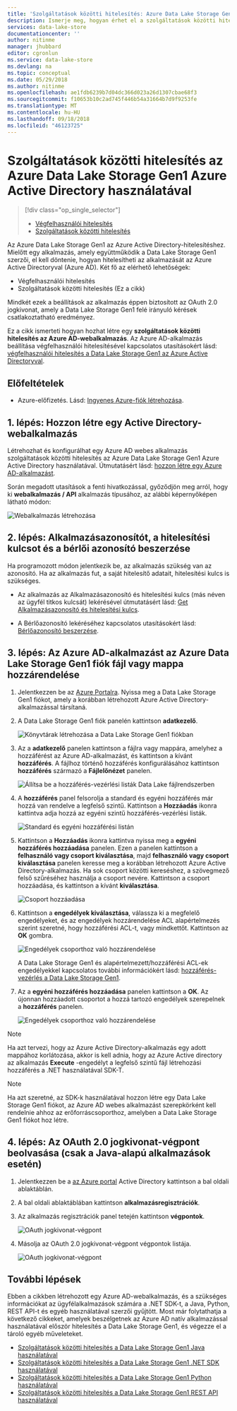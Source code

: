 ```yaml
---
title: 'Szolgáltatások közötti hitelesítés: Azure Data Lake Storage Gen1 az Azure Active Directoryban |} A Microsoft Docs'
description: Ismerje meg, hogyan érhet el a szolgáltatások közötti hitelesítés az Azure Data Lake Storage Gen1 Azure Active Directory használatával
services: data-lake-store
documentationcenter: ''
author: nitinme
manager: jhubbard
editor: cgronlun
ms.service: data-lake-store
ms.devlang: na
ms.topic: conceptual
ms.date: 05/29/2018
ms.author: nitinme
ms.openlocfilehash: ae1fdb6239b7d04dc366d023a26d1307cbae68f3
ms.sourcegitcommit: f10653b10c2ad745f446b54a31664b7d9f9253fe
ms.translationtype: MT
ms.contentlocale: hu-HU
ms.lasthandoff: 09/18/2018
ms.locfileid: "46123725"
---
```

# <a name="service-to-service-authentication-with-azure-data-lake-storage-gen1-using-azure-active-directory"></a>Szolgáltatások közötti hitelesítés az Azure Data Lake Storage Gen1 Azure Active Directory használatával
> [!div class="op_single_selector"]
> * [Végfelhasználói hitelesítés](data-lake-store-end-user-authenticate-using-active-directory.md)
> * [Szolgáltatások közötti hitelesítés](data-lake-store-service-to-service-authenticate-using-active-directory.md)
> 
>  

Az Azure Data Lake Storage Gen1 az Azure Active Directory-hitelesítéshez. Mielőtt egy alkalmazás, amely együttműködik a Data Lake Storage Gen1 szerzői, el kell döntenie, hogyan hitelesítheti az alkalmazását az Azure Active Directoryval (Azure AD). Két fő az elérhető lehetőségek:

* Végfelhasználói hitelesítés 
* Szolgáltatások közötti hitelesítés (Ez a cikk) 

Mindkét ezek a beállítások az alkalmazás éppen biztosított az OAuth 2.0 jogkivonat, amely a Data Lake Storage Gen1 felé irányuló kérések csatlakoztatható eredményez.

Ez a cikk ismerteti hogyan hozhat létre egy **szolgáltatások közötti hitelesítés az Azure AD-webalkalmazás**. Az Azure AD-alkalmazás beállítása végfelhasználói hitelesítésével kapcsolatos utasításokért lásd: [végfelhasználói hitelesítés a Data Lake Storage Gen1 az Azure Active Directoryval](data-lake-store-end-user-authenticate-using-active-directory.md).

## <a name="prerequisites"></a>Előfeltételek
* Azure-előfizetés. Lásd: [Ingyenes Azure-fiók létrehozása](https://azure.microsoft.com/pricing/free-trial/).

## <a name="step-1-create-an-active-directory-web-application"></a>1. lépés: Hozzon létre egy Active Directory-webalkalmazás

Létrehozhat és konfigurálhat egy Azure AD webes alkalmazás szolgáltatások közötti hitelesítés az Azure Data Lake Storage Gen1 Azure Active Directory használatával. Útmutatásért lásd: [hozzon létre egy Azure AD-alkalmazást](../azure-resource-manager/resource-group-create-service-principal-portal.md).

Során megadott utasítások a fenti hivatkozással, győződjön meg arról, hogy ki **webalkalmazás / API** alkalmazás típusához, az alábbi képernyőképen látható módon:

![Webalkalmazás létrehozása](./media/data-lake-store-authenticate-using-active-directory/azure-active-directory-create-web-app.png "webes alkalmazás létrehozása")

## <a name="step-2-get-application-id-authentication-key-and-tenant-id"></a>2. lépés: Alkalmazásazonosítót, a hitelesítési kulcsot és a bérlői azonosító beszerzése
Ha programozott módon jelentkezik be, az alkalmazás szükség van az azonosító. Ha az alkalmazás fut, a saját hitelesítő adatait, hitelesítési kulcs is szükséges.

* Az alkalmazás az Alkalmazásazonosító és hitelesítési kulcs (más néven az ügyfél titkos kulcsát) lekérésével útmutatásért lásd: [Get Alkalmazásazonosító és hitelesítési kulcs](../azure-resource-manager/resource-group-create-service-principal-portal.md#get-application-id-and-authentication-key).

* A Bérlőazonosító lekéréséhez kapcsolatos utasításokért lásd: [Bérlőazonosító beszerzése](../azure-resource-manager/resource-group-create-service-principal-portal.md#get-tenant-id).

## <a name="step-3-assign-the-azure-ad-application-to-the-azure-data-lake-storage-gen1-account-file-or-folder"></a>3. lépés: Az Azure AD-alkalmazást az Azure Data Lake Storage Gen1 fiók fájl vagy mappa hozzárendelése


1. Jelentkezzen be az [Azure Portalra](https://portal.azure.com). Nyissa meg a Data Lake Storage Gen1 fiókot, amely a korábban létrehozott Azure Active Directory-alkalmazással társítaná.
2. A Data Lake Storage Gen1 fiók panelén kattintson **adatkezelő**.
   
    ![Könyvtárak létrehozása a Data Lake Storage Gen1 fiókban](./media/data-lake-store-authenticate-using-active-directory/adl.start.data.explorer.png "könyvtárak létrehozása a Data Lake-fiók")
3. Az a **adatkezelő** panelen kattintson a fájlra vagy mappára, amelyhez a hozzáférést az Azure AD-alkalmazást, és kattintson a kívánt **hozzáférés**. A fájlhoz történő hozzáférés konfigurálásához kattintson **hozzáférés** származó a **Fájlelőnézet** panelen.
   
    ![Állítsa be a hozzáférés-vezérlési listák Data Lake fájlrendszerben](./media/data-lake-store-authenticate-using-active-directory/adl.acl.1.png "beállítva hozzáférés-vezérlési listák Data Lake fájlrendszer")
4. A **hozzáférés** panel felsorolja a standard és egyéni hozzáférés már hozzá van rendelve a legfelső szintű. Kattintson a **Hozzáadás** ikonra kattintva adja hozzá az egyéni szintű hozzáférés-vezérlési listák.
   
    ![Standard és egyéni hozzáférési listán](./media/data-lake-store-authenticate-using-active-directory/adl.acl.2.png "szabványos és egyéni hozzáférési listázása")
5. Kattintson a **Hozzáadás** ikonra kattintva nyissa meg a **egyéni hozzáférés hozzáadása** panelen. Ezen a panelen kattintson a **felhasználó vagy csoport kiválasztása**, majd **felhasználó vagy csoport kiválasztása** panelen keresse meg a korábban létrehozott Azure Active Directory-alkalmazás. Ha sok csoport közötti kereséshez, a szövegmező felső szűréséhez használja a csoport nevére. Kattintson a csoport hozzáadása, és kattintson a kívánt **kiválasztása**.
   
    ![Csoport hozzáadása](./media/data-lake-store-authenticate-using-active-directory/adl.acl.3.png "csoport hozzáadása")
6. Kattintson a **engedélyek kiválasztása**, válassza ki a megfelelő engedélyeket, és az engedélyek hozzárendelése ACL alapértelmezés szerint szeretné, hogy hozzáférési ACL-t, vagy mindkettőt. Kattintson az **OK** gombra.
   
    ![Engedélyek csoporthoz való hozzárendelése](./media/data-lake-store-authenticate-using-active-directory/adl.acl.4.png "csoporthoz engedélyek hozzárendelése")
   
    A Data Lake Storage Gen1 és alapértelmezett/hozzáférési ACL-ek engedélyekkel kapcsolatos további információkért lásd: [hozzáférés-vezérlés a Data Lake Storage Gen1](data-lake-store-access-control.md).
7. Az a **egyéni hozzáférés hozzáadása** panelen kattintson a **OK**. Az újonnan hozzáadott csoportot a hozzá tartozó engedélyek szerepelnek a **hozzáférés** panelen.
   
    ![Engedélyek csoporthoz való hozzárendelése](./media/data-lake-store-authenticate-using-active-directory/adl.acl.5.png "csoporthoz engedélyek hozzárendelése")

> [!NOTE]
> Ha azt tervezi, hogy az Azure Active Directory-alkalmazás egy adott mappához korlátozása, akkor is kell adnia, hogy az Azure Active directory az alkalmazás **Execute** -engedélyt a legfelső szintű fájl létrehozási hozzáférés a .NET használatával SDK-T.

> [!NOTE]
> Ha azt szeretné, az SDK-k használatával hozzon létre egy Data Lake Storage Gen1 fiókot, az Azure AD webes alkalmazást szerepkörként kell rendelnie ahhoz az erőforráscsoporthoz, amelyben a Data Lake Storage Gen1 fiókot hoz létre.
> 
>

## <a name="step-4-get-the-oauth-20-token-endpoint-only-for-java-based-applications"></a>4. lépés: Az OAuth 2.0 jogkivonat-végpont beolvasása (csak a Java-alapú alkalmazások esetén)

1. Jelentkezzen be a [az Azure portal](https://portal.azure.com) Active Directory kattintson a bal oldali ablaktáblán.

2. A bal oldali ablaktáblában kattintson **alkalmazásregisztrációk**.

3. Az alkalmazás regisztrációk panel tetején kattintson **végpontok**.

    ![OAuth jogkivonat-végpont](./media/data-lake-store-authenticate-using-active-directory/oauth-token-endpoint.png "OAuth jogkivonat-végpont")

4. Másolja az OAuth 2.0 jogkivonat-végpont végpontok listája.

    ![OAuth jogkivonat-végpont](./media/data-lake-store-authenticate-using-active-directory/oauth-token-endpoint-1.png "OAuth jogkivonat-végpont")   

## <a name="next-steps"></a>További lépések
Ebben a cikkben létrehozott egy Azure AD-webalkalmazás, és a szükséges információkat az ügyfélalkalmazások számára a .NET SDK-t, a Java, Python, REST API-t és egyéb használatával szerzői gyűjtött. Most már folytathatja a következő cikkeket, amelyek beszélgetnek az Azure AD natív alkalmazással használatával először hitelesítés a Data Lake Storage Gen1, és végezze el a tároló egyéb műveleteket.

* [Szolgáltatások közötti hitelesítés a Data Lake Storage Gen1 Java használatával](data-lake-store-service-to-service-authenticate-java.md)
* [Szolgáltatások közötti hitelesítés a Data Lake Storage Gen1 .NET SDK használatával](data-lake-store-service-to-service-authenticate-net-sdk.md)
* [Szolgáltatások közötti hitelesítés a Data Lake Storage Gen1 Python használatával](data-lake-store-service-to-service-authenticate-python.md)
* [Szolgáltatások közötti hitelesítés a Data Lake Storage Gen1 REST API használatával](data-lake-store-service-to-service-authenticate-rest-api.md)


